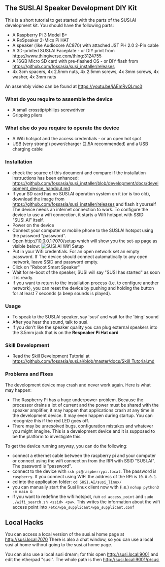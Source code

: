 ## The SUSI.AI Speaker Development DIY Kit
This is a short tutorial to get started with the parts of the SUSI.AI development kit.
You should have the following parts:

* A Raspberry Pi 3 Model B+
* A ReSpeaker 2-Mics Pi HAT
* A speaker (like Audiocore AC870) with attached JST PH 2.0 2-Pin cable
* A 3D-printed SUSI.AI Faceplate - or DIY print from https://www.thingiverse.com/thing:3124755
* A 16GB Micro SD card with pre-flashed OS - or DIY flash from https://github.com/fossasia/susi_installer/releases
* 4x 3cm spacers, 4x 2.5mm nuts, 4x 2.5mm screws, 4x 3mm screws, 4x washer, 4x 3mm nuts

An assembly video can be found at https://youtu.be/jAEmRvQLmc0

### What do you require to assemble the device
* A small crosstip/philips screwdriver
* Gripping pliers

### What else do you require to operate the device
* A Wifi hotspot and the access credentials - or an open hot spot
* USB (very strong!) power/charger (2.5A recommended) and a USB charging cable

### Installation
* check the source of this document and compare if the installation instructions has been enhanced: 
https://github.com/fossasia/susi_installer/blob/development/docs/development_device_handout.md
* If your SD card has no SUSI.AI operation system on it (or is too old), download the image from https://github.com/fossasia/susi_installer/releases and flash it yourself
The device needs an internet connection to work. To configure the device to use a wifi connection, it starts a Wifi hotspot with SSID "SUSI.AI" itself.
* Power on the device
* Connect your computer or mobile phone to the SUSI.AI hotspot using the password "password".
* Open http://10.0.0.1:7070/setup which will show you the set-up page as visible below:
![SUSI.AI Wifi Setup](images/SUSI.AI-Wifi-Setup.png "SUSI.AI Wifi Setup")
* Put in your Wifi credentials. For an open network set an empty password. If The device should connect automatically to any open network, leave SSID and password empty.
* Click on "Reboot Smart Speaker" 
* Wait for re-boot of the speaker, SUSI will say "SUSI has started" as soon it is ready.
* If you want to return to the installation process (i.e. to configure another network), you can reset the device by pushing and holding the button for at least 7 seconds (a beep sounds is played).

### Usage
* To speak to the SUSI.AI speaker, say 'susi' and wait for the 'bing' sound
* After you hear the sound, talk to susi.
* If you don't like the speaker quality you can plug external speakers into the 3.5mm jack that is on the **Respeaker Pi Hat card** 

### Skill Development
* Read the Skill Development Tutorial at https://github.com/fossasia/susi.ai/blob/master/docs/Skill_Tutorial.md

### Problems and Fixes
The development device may crash and never work again. Here is what may happen:
* The Raspberry Pi has a huge underpower-problem. Because the processor drains a lot of current and the power must be shared with the speaker amplifier, it may happen that applications crash at any time in the development device. It may even happen during startup. You can recognize this if the red LED goes off.
* There may be unresolved bugs, configuration mistakes and whatever you might imagine. This is a development device and it is supposed to be the platform to investigate this.

To get the device running anyway, you can do the following:
* connect a ethernet cable between the raspberry pi and your computer or connect using the wifi connection from the RPI with SSID "SUSI.AI". The password is "password".
* connect to the device with `ssh pi@raspberrypi.local`. The password is `raspberry`. If you connect using WIFI the address of the RPi is `10.0.0.1`.
* cd into the application folder: `cd SUSI.AI/susi_linux/`
* you can manually start the Susi linux client now with (i.e.) `nohup python3 -m main &`
* if you want to redefine the wifi hotspot, run `cd access_point` and `sudo ./wifi_search.sh <ssid> <pw>`. This writes the information about the wifi access point into `/etc/wpa_supplicant/wpa_supplicant.conf`


## Local Hacks

You can access a local version of the susi.ai home page at http://susi.local:7070
There is also a chat window, so you can use a local susi at home without going to the susi.ai home page.

You can also use a local susi dream; for this open http://susi.local:9001 and edit the etherpad "susi". The whole path is then http://susi.local:9001/p/susi



